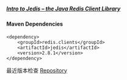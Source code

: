 ##### [Intro to Jedis – the Java Redis Client Library](http://www.baeldung.com/jedis-java-redis-client-library)

#### Maven Dependencies
```
<dependency>
    <groupId>redis.clients</groupId>
    <artifactId>jedis</artifactId>
    <version>2.8.1</version>
</dependency>
```
最近版本检查 [Repository](http://search.maven.org/#search%7Cgav%7C1%7Cg%3A%22redis.clients%22%20AND%20a%3A%22jedis%22)

